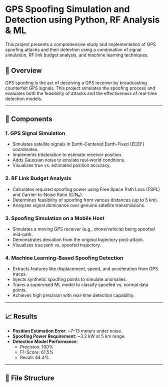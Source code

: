 # GPS Spoofing Simulation and Detection using Python, RF Analysis & ML

This project presents a comprehensive study and implementation of GPS spoofing attacks and their detection using a combination of signal simulation, RF link budget analysis, and machine learning techniques.

## 📌 Overview

GPS spoofing is the act of deceiving a GPS receiver by broadcasting counterfeit GPS signals. This project simulates the spoofing process and evaluates both the feasibility of attacks and the effectiveness of real-time detection models.

---

## 🔧 Components

### 1. GPS Signal Simulation
- Simulates satellite signals in Earth-Centered Earth-Fixed (ECEF) coordinates.
- Implements trilateration to estimate receiver position.
- Adds Gaussian noise to emulate real-world conditions.
- Visualizes true vs. estimated position accuracy.

### 2. RF Link Budget Analysis
- Calculates required spoofing power using Free Space Path Loss (FSPL) and Carrier-to-Noise Ratio (C/N₀).
- Determines feasibility of spoofing from various distances (up to 5 km).
- Analyzes signal dominance over genuine satellite transmissions.

### 3. Spoofing Simulation on a Mobile Host
- Simulates a moving GPS receiver (e.g., drone/vehicle) being spoofed mid-path.
- Demonstrates deviation from the original trajectory post-attack.
- Visualizes true path vs. spoofed trajectory.

### 4. Machine Learning-Based Spoofing Detection
- Extracts features like displacement, speed, and acceleration from GPS traces.
- Injects synthetic spoofing points to simulate anomalies.
- Trains a supervised ML model to classify spoofed vs. normal data points.
- Achieves high precision with real-time detection capability.

---

## 📈 Results

- **Position Estimation Error**: ~7–13 meters under noise.
- **Spoofing Power Requirement**: ~3.2 kW at 5 km range.
- **Detection Model Performance**:
  - Precision: 100%
  - F1-Score: 61.5%
  - Recall: 44.4%

---

## 📁 File Structure

